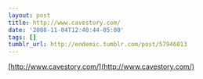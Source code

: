 ```yaml
---
layout: post
title: http://www.cavestory.com/
date: '2008-11-04T12:40:44-05:00'
tags: []
tumblr_url: http://endemic.tumblr.com/post/57946013
---
```

[http://www.cavestory.com/](http://www.cavestory.com/)  
